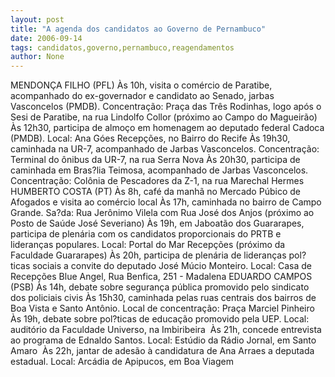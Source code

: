 ```yaml
---
layout: post
title: "A agenda dos candidatos ao Governo de Pernambuco"
date: 2006-09-14
tags: candidatos,governo,pernambuco,reagendamentos
author: None
---
```


MENDONÇA FILHO (PFL)
Às 10h, visita o comércio de Paratibe, acompanhado do ex-governador e candidato ao Senado, jarbas Vasconcelos (PMDB). Concentração: Praça das Três Rodinhas, logo após o Sesi de Paratibe, na rua Lindolfo Collor (próximo ao Campo do Magueirão) 
Às 12h30, participa de almoço em homenagem ao deputado federal Cadoca (PMDB). Local: Ana Góes Recepções, no Bairro do Recife 
Às 19h30, caminhada na UR-7, acompanhado de Jarbas Vasconcelos. Concentração: Terminal do ônibus da UR-7, na rua Serra Nova
Às 20h30, participa de caminhada em Bras?lia Teimosa, acompanhado de Jarbas Vasconcelos. Concentração: Colônia de Pescadores da Z-1, na rua Marechal Hermes 
HUMBERTO
 COSTA (PT)
Às 8h, café da manhã no Mercado Púbico de Afogados e visita ao comércio local 
Às 17h, caminhada no bairro de Campo Grande. Sa?da: Rua Jerônimo Vilela com Rua José dos Anjos (próximo ao Posto de Saúde José Severiano) 
Às 19h, em Jaboatão dos Guararapes, participa de plenária com os candidatos proporcionais do PRTB e lideranças populares. Local: Portal do Mar Recepções (próximo da Faculdade Guararapes) 
Às 20h, participa de plenária de lideranças pol?ticas sociais a convite do deputado José Múcio Monteiro. Local: Casa de Recepções Blue Angel, Rua Benfica, 251 - Madalena 
EDUARDO CAMPOS (PSB)
Às 14h, debate sobre segurança pública promovido pelo sindicato dos policiais civis
Às 15h30, caminhada pelas ruas centrais dos bairros de Boa Vista e Santo Antônio. Local de concentração: Praça Marciel Pinheiro 
Às 19h, debate sobre pol?ticas de educação promovido pela UEP. Local: auditório da Faculdade Universo, na Imbiribeira&nbsp;
Às 21h, concede entrevista ao programa de Ednaldo Santos. Local: Estúdio da Rádio Jornal, em Santo Amaro&nbsp;
Às 22h, jantar de adesão à candidatura de Ana Arraes a deputada estadual. Local: Arcádia de Apipucos, em Boa Viagem&nbsp; 